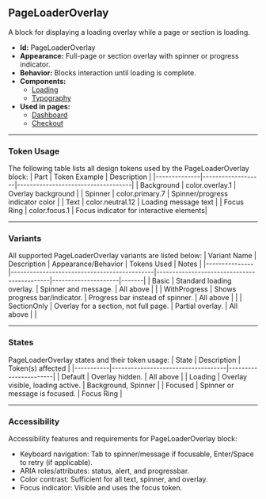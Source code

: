 ## PageLoaderOverlay
A block for displaying a loading overlay while a page or section is loading.
- **Id:** PageLoaderOverlay
- **Appearance:** Full-page or section overlay with spinner or progress indicator.
- **Behavior:** Blocks interaction until loading is complete.
- **Components:**
  - [Loading](../components/Loading.md)
  - [Typography](../components/Typography.md)
- **Used in pages:**
  - [Dashboard](../pages/Dashboard.md)
  - [Checkout](../pages/Checkout.md)

---

### Token Usage
The following table lists all design tokens used by the PageLoaderOverlay block:
| Part         | Token Example      | Description                        |
|--------------|-------------------|------------------------------------|
| Background   | color.overlay.1   | Overlay background                 |
| Spinner      | color.primary.7   | Spinner/progress indicator color   |
| Text         | color.neutral.12  | Loading message text               |
| Focus Ring   | color.focus.1     | Focus indicator for interactive elements|

---

### Variants
All supported PageLoaderOverlay variants are listed below:
| Variant Name   | Description                                 | Appearance/Behavior                        | Tokens Used         | Notes |
|---------------|---------------------------------------------|--------------------------------------------|---------------------|-------|
| Basic         | Standard loading overlay.                    | Spinner and message.                       | All above           |       |
| WithProgress  | Shows progress bar/indicator.                | Progress bar instead of spinner.           | All above           |       |
| SectionOnly   | Overlay for a section, not full page.        | Partial overlay.                           | All above           |       |

---

### States
PageLoaderOverlay states and their token usage:
| State     | Description                        | Token(s) affected      |
|-----------|------------------------------------|-----------------------|
| Default   | Overlay hidden.                    | All above             |
| Loading   | Overlay visible, loading active.   | Background, Spinner   |
| Focused   | Spinner or message is focused.     | Focus Ring            |

---

### Accessibility
Accessibility features and requirements for PageLoaderOverlay block:
- Keyboard navigation: Tab to spinner/message if focusable, Enter/Space to retry (if applicable).
- ARIA roles/attributes: status, alert, and progressbar.
- Color contrast: Sufficient for all text, spinner, and overlay.
- Focus indicator: Visible and uses the focus token.
